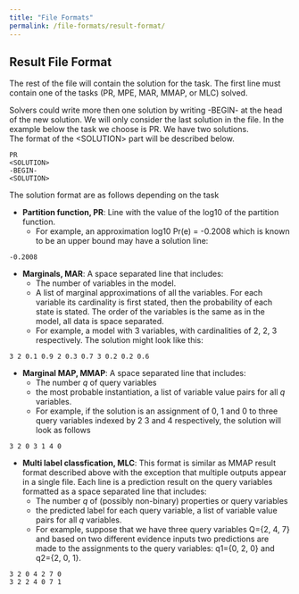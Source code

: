 ```yaml
---
title: "File Formats"
permalink: /file-formats/result-format/
---
```


## Result File Format

The rest of the file will contain the solution for the task. 
The first line must contain one of the tasks (PR, MPE, MAR, MMAP, or MLC) solved. 

Solvers could write more then one solution by writing -BEGIN- at the head of the new solution. 
We will only consider the last solution in the file. 
In the example below the task we choose is PR. 
We have two solutions.<br/>
The format of the &lt;SOLUTION&gt; part will be described below.

```
PR
<SOLUTION>
-BEGIN-
<SOLUTION>
```

The solution format are as follows depending on the task

* **Partition function, PR**: Line with the value of the log10 of the partition function. 
  * For example, an approximation log10 Pr(e) = -0.2008 which is known to be an upper bound may have a solution line:
```
-0.2008
```

* **Marginals, MAR**: A space separated line that includes:
    * The number of variables in the model.
    * A list of marginal approximations of all the variables. For each variable its cardinality is first stated, then the probability of each state is stated. The order of the variables is the same as in the model, all data is space separated.
    * For example, a model with 3 variables, with cardinalities of 2, 2, 3 respectively. The solution might look like this:
```
3 2 0.1 0.9 2 0.3 0.7 3 0.2 0.2 0.6
```

* **Marginal MAP, MMAP**: A space separated line that includes:
    * The number _q_ of query variables
    * the most probable instantiation, a list of variable value pairs for all _q_ variables.
    * For example, if the solution is an assignment of 0, 1 and 0 to three query variables indexed by 2 3 and 4 respectively, the solution will look as follows
```
3 2 0 3 1 4 0
```

* **Multi label classfication, MLC**: This format is similar as MMAP result format described above with the exception that multiple outputs appear in a single file. Each line is a prediction result on the query variables formatted as a space separated line that includes:
    * The number _q_ of (possibly non-binary) properties or query variables
    * the predicted label for each query variable, a list of variable value pairs for all _q_ variables.
    * For example, suppose that we have three query variables Q={2, 4, 7} and based on two different evidence inputs two predictions are made to the assignments to the query variables: q1={0, 2, 0} and q2={2, 0, 1}.
```
3 2 0 4 2 7 0
3 2 2 4 0 7 1
```

